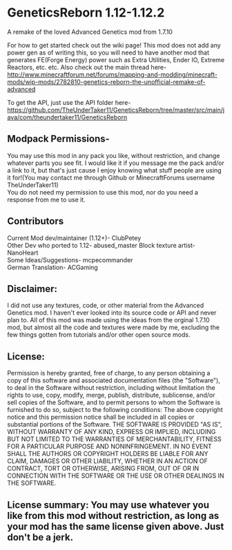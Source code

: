# GeneticsReborn 1.12-1.12.2
A remake of the loved Advanced Genetics mod from 1.7.10

For how to get started check out the wiki page! This mod does not add any power gen as of writing this, so you will need to have another mod that generates FE(Forge Energy) power such as Extra Utilities, Ender IO, Extreme Reactors, etc. etc.
Also check out the main thread here-http://www.minecraftforum.net/forums/mapping-and-modding/minecraft-mods/wip-mods/2782810-genetics-reborn-the-unofficial-remake-of-advanced

To get the API, just use the API folder here- https://github.com/TheUnderTaker11/GeneticsReborn/tree/master/src/main/java/com/theundertaker11/GeneticsReborn


## Modpack Permissions-    
You may use this mod in any pack you like, without restriction, and change whatever parts you see fit. I would like it if you message me the pack and/or a link to it, but that's just cause I enjoy knowing what stuff people are using it for!(You may contact me through Github or MinecraftForums username TheUnderTaker11)    
You do not need my permission to use this mod, nor do you need a response from me to use it.

## Contributors
Current Mod dev/maintainer (1.12+)- ClubPetey                  
Other Dev who ported to 1.12- abused_master
Block texture artist- NanoHeart    
Some Ideas/Suggestions- mcpecommander    
German Translation- ACGaming    

## Disclaimer:    
I did not use any textures, code, or other material from the Advanced Genetics mod. I haven't ever looked into its source code or API and never plan to. All of this mod was made using the ideas from the orginal 1.7.10 mod, but almost all the code and textures were made by me, excluding the few things gotten from tutorials and/or other open source mods.

## License:    
Permission is hereby granted, free of charge, to any person obtaining a copy of this software and associated documentation files (the "Software"), to deal in the Software without restriction, including without limitation the rights to use, copy, modify, merge, publish, distribute, sublicense, and/or sell copies of the Software, and to permit persons to whom the Software is furnished to do so, subject to the following conditions: The above copyright notice and this permission notice shall be included in all copies or substantial portions of the Software. THE SOFTWARE IS PROVIDED "AS IS", WITHOUT WARRANTY OF ANY KIND, EXPRESS OR IMPLIED, INCLUDING BUT NOT LIMITED TO THE WARRANTIES OF MERCHANTABILITY, FITNESS FOR A PARTICULAR PURPOSE AND NONINFRINGEMENT. IN NO EVENT SHALL THE AUTHORS OR COPYRIGHT HOLDERS BE LIABLE FOR ANY CLAIM, DAMAGES OR OTHER LIABILITY, WHETHER IN AN ACTION OF CONTRACT, TORT OR OTHERWISE, ARISING FROM, OUT OF OR IN CONNECTION WITH THE SOFTWARE OR THE USE OR OTHER DEALINGS IN THE SOFTWARE.

## License summary: You may use whatever you like from this mod without restriction, as long as your mod has the same license given above. Just don't be a jerk.
